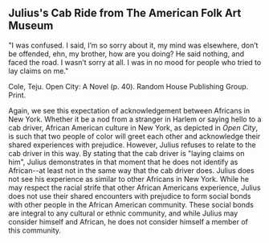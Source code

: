 ## Julius's Cab Ride from The American Folk Art Museum
"I was confused. I said, I’m so sorry about it, my mind was elsewhere, don’t be offended, ehn, my brother, how are you doing? He said nothing, and faced the road. I wasn’t sorry at all. I was in no mood for people who tried to lay claims on me."

Cole, Teju. Open City: A Novel (p. 40). Random House Publishing Group. Print.

Again, we see this expectation of acknowledgement between Africans in New York. Whether it be a nod from a stranger in Harlem or saying hello to a cab driver, African American culture in New York, as depicted in *Open City*, is such that two people of color will greet each other and acknowledge their shared experiences with prejudice. However, Julius refuses to relate to the cab driver in this way. By stating that the cab driver is "laying claims on him", Julius demonstrates in that moment that he does not identify as African--at least not in the same way that the cab driver does. Julius does not see his experience as similar to other Africans in New York. While he may respect the racial strife that other African Americans experience, Julius does not use their shared encounters with prejudice to form social bonds with other people in the African American community. These social bonds are integral to any cultural or ethnic community, and while Julius may consider himself and African, he does not consider himself a member of this community. 
